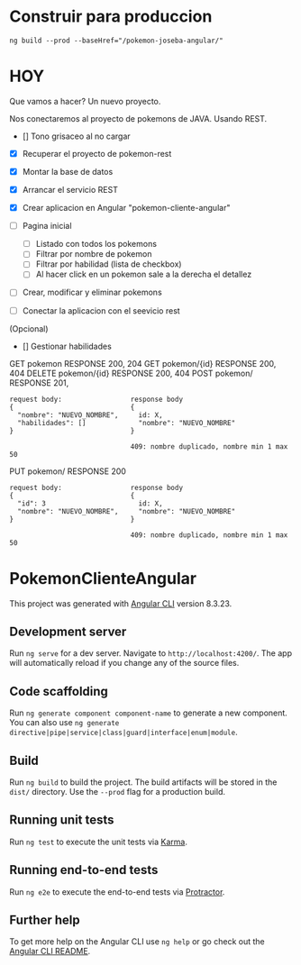 # Construir para produccion
`ng build --prod --baseHref="/pokemon-joseba-angular/"`

# HOY

Que vamos a hacer?
Un nuevo proyecto.

Nos conectaremos al proyecto de pokemons de JAVA. Usando REST.

* [] Tono grisaceo al no cargar 

* [x] Recuperar el proyecto de pokemon-rest
* [x] Montar la base de datos
* [x] Arrancar el servicio REST

* [x] Crear aplicacion en Angular "pokemon-cliente-angular"
* [ ] Pagina inicial
    * [ ] Listado con todos los pokemons
    * [ ] Filtrar por nombre de pokemon
    * [ ] Filtrar por habilidad (lista de checkbox)
    * [ ] Al hacer click en un pokemon sale a la derecha el detallez
* [ ] Crear, modificar y eliminar pokemons
* [ ] Conectar la aplicacion con el seevicio rest

(Opcional)
* [] Gestionar habilidades

GET     pokemon         RESPONSE 200, 204
GET     pokemon/{id}    RESPONSE 200, 404
DELETE  pokemon/{id}    RESPONSE 200, 404
POST    pokemon/        RESPONSE 201, 
```
request body:                 response body
{                             {
  "nombre": "NUEVO_NOMBRE",     id: X,
  "habilidades": []             "nombre": "NUEVO_NOMBRE"
}                             }

                              409: nombre duplicado, nombre min 1 max 50
```
PUT    pokemon/        RESPONSE 200
```
request body:                 response body
{                             {
  "id": 3                       id: X,
  "nombre": "NUEVO_NOMBRE",     "nombre": "NUEVO_NOMBRE"
}                             }

                              409: nombre duplicado, nombre min 1 max 50
```
# PokemonClienteAngular

This project was generated with [Angular CLI](https://github.com/angular/angular-cli) version 8.3.23.

## Development server

Run `ng serve` for a dev server. Navigate to `http://localhost:4200/`. The app will automatically reload if you change any of the source files.

## Code scaffolding

Run `ng generate component component-name` to generate a new component. You can also use `ng generate directive|pipe|service|class|guard|interface|enum|module`.

## Build

Run `ng build` to build the project. The build artifacts will be stored in the `dist/` directory. Use the `--prod` flag for a production build.

## Running unit tests

Run `ng test` to execute the unit tests via [Karma](https://karma-runner.github.io).

## Running end-to-end tests

Run `ng e2e` to execute the end-to-end tests via [Protractor](http://www.protractortest.org/).

## Further help

To get more help on the Angular CLI use `ng help` or go check out the [Angular CLI README](https://github.com/angular/angular-cli/blob/master/README.md).
